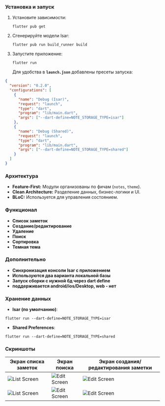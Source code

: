 ### **Установка и запуск**

1. Установите зависимости:

   ```flutter pub get```

2. Сгенерируйте модели Isar:

   ```flutter pub run build_runner build```

3. Запустите приложение:

   ```flutter run```

   Для удобства в **`launch.json`** добавлены пресеты запуска:

```json
{
  "version": "0.2.0",
  "configurations": [
    {
      "name": "Debug (Isar)",
      "request": "launch",
      "type": "dart",
      "program": "lib/main.dart",
      "args": ["--dart-define=NOTE_STORAGE_TYPE=isar"]
    },
    {
      "name": "Debug (Shared)",
      "request": "launch",
      "type": "dart",
      "program": "lib/main.dart",
      "args": ["--dart-define=NOTE_STORAGE_TYPE=shared"]
    }
  ]
}
```


### **Архитектура**

* **Feature-First:** Модули организованы по фичам (`notes`, `theme`).
* **Clean Architecture:** Разделение данных, бизнес-логики и UI.
* **BLoC:** Используется для управления состоянием.




### **Функционал**

* **Список заметок**
* **Создание/редактирование**
* **Удаление**
* **Поиск**
* **Сортировка**
* **Темная тема**


### **Дополнительно**

* **Синхронизация консоли Isar с приложением**
* **Используются два варианта локальной базы**
* **Запуск сборки с нужной бд через dart define**
* **поддерживается android/ios/Desktop, web - нет**



### **Хранение данных**

* **Isar (по умолчанию)**:

```flutter run --dart-define=NOTE_STORAGE_TYPE=isar```

* **Shared Preferences**:

```flutter run --dart-define=NOTE_STORAGE_TYPE=shared ```



### Скриншоты

| Экран списка заметок | Экран поиска | Экран создания/редактирования заметки |
|----------------------|--------------|---------------------------------------|
| ![List Screen](assets/light_1.png) | ![Edit Screen](assets/light_2.png) | ![Edit Screen](assets/light_3.png) |
| ![List Screen](assets/dark_1.png) | ![Edit Screen](assets/dark_2.png) | ![Edit Screen](assets/dark_3.png) |
